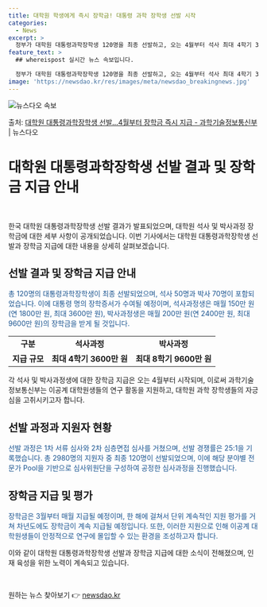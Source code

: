 ```yaml
---
title: 대학원 학생에게 즉시 장학금! 대통령 과학 장학생 선발 시작
categories:
  - News
excerpt: >
  정부가 대학원 대통령과학장학생 120명을 최종 선발하고, 오는 4월부터 석사 최대 4학기 3600만원, 박사…
feature_text: >
  ## whereispost 실시간 뉴스 속보입니다.

  정부가 대학원 대통령과학장학생 120명을 최종 선발하고, 오는 4월부터 석사 최대 4학기 3600만원, 박사…
image: 'https://newsdao.kr/res/images/meta/newsdao_breakingnews.jpg'
---
```


![뉴스다오 속보](https://newsdao.kr/res/images/meta/newsdao_breakingnews.jpg)

<p>출처: <a href="https://newsdao.kr/3538" rel="dofollow">대학원 대통령과학장학생 선발…4월부터 장학금 즉시 지급 - 과학기술정보통신부</a> | 뉴스다오</p>

<h1>대학원 대통령과학장학생 선발 결과 및 장학금 지급 안내</h1>
<p data-ke-size="size16">&nbsp;</p>

한국 대학원 대통령과학장학생 선발 결과가 발표되었으며, 대학원 석사 및 박사과정 장학금에 대한 세부 사항이 공개되었습니다. 이번 기사에서는 대학원 대통령과학장학생 선발과 장학금 지급에 대한 내용을 상세히 살펴보겠습니다.

<h2 data-ke-size="size26">선발 결과 및 장학금 지급 안내</h2>
<p><span style="color: #1a5490;">총 120명의 대통령과학장학생이 최종 선발되었으며, 석사 50명과 박사 70명이 포함되었습니다. 이에 대통령 명의 장학증서가 수여될 예정이며, 석사과정생은 매월 150만 원(연 1800만 원, 최대 3600만 원), 박사과정생은 매월 200만 원(연 2400만 원, 최대 9600만 원)의 장학금을 받게 될 것입니다.</span></p>

<table>
	<tr>
	    <td style="text-align: center; height: 17px;"><b>구분</b></td>
	    <td style="text-align: center; height: 17px;"><b>석사과정</b></td>
	    <td style="text-align: center; height: 17px;"><b>박사과정</b></td>
	</tr>
	<tr>
	    <td style="text-align: center; height: 17px;"><b>지급 규모</b></td>
	    <td style="text-align: center; height: 17px;"><b>최대 4학기 3600만 원</b></td>
	    <td style="text-align: center; height: 17px;"><b>최대 8학기 9600만 원</b></td>
	</tr>
</table>

각 석사 및 박사과정생에 대한 장학금 지급은 오는 4월부터 시작되며, 이로써 과학기술정보통신부는 이공계 대학원생들의 연구 활동을 지원하고, 대학원 과학 장학생들의 자긍심을 고취시키고자 합니다.

<h2 data-ke-size="size26">선발 과정과 지원자 현황</h2>
<p><span style="color: #1a5490;">선발 과정은 1차 서류 심사와 2차 심층면접 심사를 거쳤으며, 선발 경쟁률은 25:1을 기록했습니다. 총 2980명의 지원자 중 최종 120명이 선발되었으며, 이에 해당 분야별 전문가 Pool을 기반으로 심사위원단을 구성하여 공정한 심사과정을 진행했습니다.</span></p>

<h2 data-ke-size="size26">장학금 지급 및 평가</h2>
<p><span style="color: #1a5490;">장학금은 3월부터 매월 지급될 예정이며, 한 해에 걸쳐서 단위 계속적인 지원 평가를 거쳐 차년도에도 장학금이 계속 지급될 예정입니다. 또한, 이러한 지원으로 인해 이공계 대학원생들이 안정적으로 연구에 몰입할 수 있는 환경을 조성하고자 합니다.</span></p>

이와 같이 대학원 대통령과학장학생 선발과 장학금 지급에 대한 소식이 전해졌으며, 인재 육성을 위한 노력이 계속되고 있습니다. 
<p data-ke-size="size16">&nbsp;</p> 

원하는 뉴스 찾아보기 👉 <a href="https://newsdao.kr" rel="dofollow">newsdao.kr</a>


